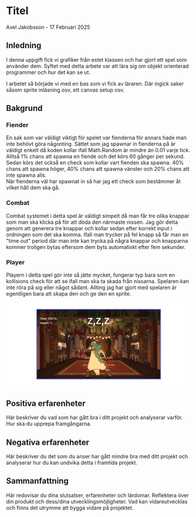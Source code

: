 # Titel

Axel Jakobsson - 17 Februari 2025

## Inledning

I denna uppgift fick vi grafiker från estet klassen och har gjort ett spel som använder dem. Syftet med detta arbete var att lära sig om objekt orienterad programmer och hur det kan se ut. 

I arbetet så började vi med en bas som vi fick av läraren. Där ingick saker såsom sprite inläsning osv, ett canvas setup osv. 

## Bakgrund

### Fiender

En sak som var väldigt viktigt för spelet var fienderna för annars hade man inte behövt göra någonting. Sättet som jag spawnar in fienderna på är väldigt enkelt då koden kollar ifall Math.Random är mindre än 0.01 varje tick. 
<br>Alltså 1% chans att spawna en fiende och det körs 60 gånger per sekund. Sedan körs det också en check som kollar vart fienden ska spawna. 40% chans att spawna höger, 40% chans att spawna vänster och 20% chans att inte spawna alls.
<br>När fienderna väl har spawnat in så har jag ett check som bestämmer åt vilket håll dem ska gå.
<br>

### Combat

Combat systemet i detta spel är väldigt simpelt då man får tre olika knappar som man ska klicka på för att döda den närmaste nissen. Jag gör detta genom att generera tre knappar och kollar sedan efter korrekt input i ordningen som det ska komma. Ifall man trycker på fel knapp så får man en "time out" period där man inte kan trycka på några knappar och knapparna kommer troligen bytas eftersom dem byts automatiskt efter fem sekunder. 

### Player

Playern i detta spel gör inte så jätte mycket, fungerar typ bara som en kollisions check för att se ifall man ska ta skada från nissarna. Spelaren kan inte röra på sig eller något sådant. Allting jag har gjort med spelaren är egentligen bara att skapa den och ge den en sprite. 

![Bild på spelet](screenshot.png)

## Positiva erfarenheter

Här beskriver du vad som har gått bra i ditt projekt och analyserar varför. Hur ska du upprepa framgångarna.

## Negativa erfarenheter

Här beskriver du det som du anser har gått mindre bra med ditt projekt och analyserar hur du kan undvika detta i framtida projekt.

## Sammanfattning

Här redovisar du dina slutsatser, erfarenheter och lärdomar. Reflektera över din produkt och dess/dina utvecklingsmöjligheter.
Vad kan vidareutvecklas och finns det utrymme att bygga vidare på projektet.